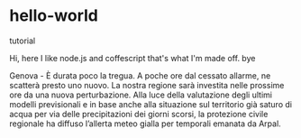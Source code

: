 # hello-world
tutorial

Hi, here I like node.js and coffescript that's what I'm made off.
bye

Genova - È durata poco la tregua. A poche ore dal cessato allarme, ne scatterà presto uno nuovo. La nostra regione sarà investita nelle prossime ore da una nuova perturbazione. Alla luce della valutazione degli ultimi modelli previsionali e in base anche alla situazione sul territorio già saturo di acqua per via delle precipitazioni dei giorni scorsi, la protezione civile regionale ha diffuso l’allerta meteo gialla per temporali emanata da Arpal.
